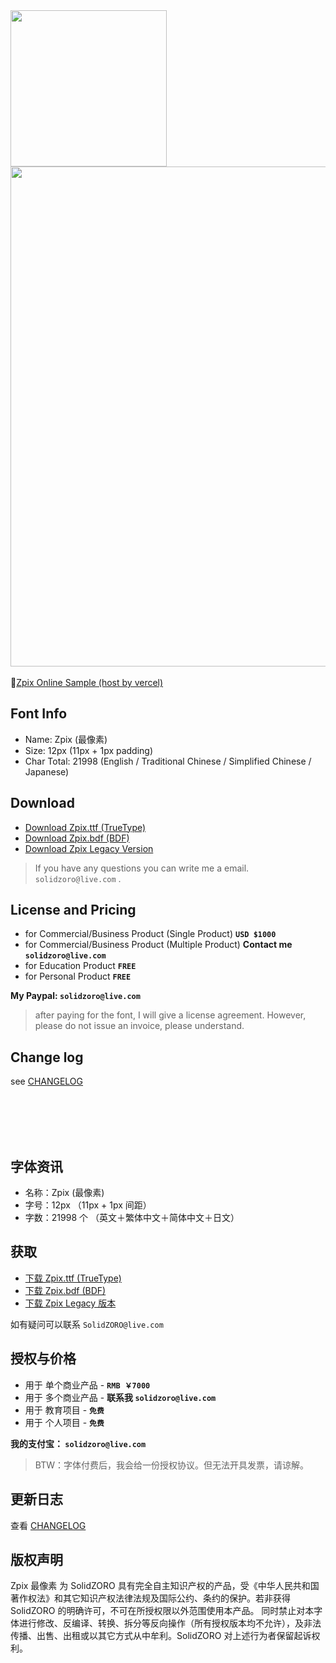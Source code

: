 <div>
  <img src="./docs/assets/images/zpix_logo@2x.png?v=2020-2" width="250" />
  <br>
  <img src="./docs/assets/images/zpix_review@2x.png?v=2020-2" width="800" />
  <br>
  <br>
   📍<a href="https://zpix.vercel.app" target="_blank">Zpix Online Sample (host by vercel)</a>
  <br>
</div>

## Font Info

- Name: Zpix (最像素)
- Size: 12px (11px + 1px padding)
- Char Total: 21998 (English / Traditional Chinese / Simplified Chinese / Japanese)

## Download

- [Download Zpix.ttf (TrueType)](https://github.com/SolidZORO/zpix-pixel-font/releases)
- [Download Zpix.bdf (BDF)](https://github.com/SolidZORO/zpix-pixel-font/releases)
- [Download Zpix Legacy Version](https://github.com/SolidZORO/zpix-pixel-font/releases/tag/v1.2.1)

> If you have any questions you can write me a email. `solidzoro@live.com` .

## License and Pricing

- for Commercial/Business Product (Single Product) **`USD $1000`**
- for Commercial/Business Product (Multiple Product) **Contact me `solidzoro@live.com`**
- for Education Product **`FREE`**
- for Personal Product **`FREE`**

**My Paypal: `solidzoro@live.com`**

> after paying for the font, I will give a license agreement. However, please do not issue an invoice, please understand.

## Change log

see [CHANGELOG](./CHANGELOG.md)

<br>
<br>
<br>
<br>

## 字体资讯

- 名称：Zpix (最像素)
- 字号：12px （11px + 1px 间距）
- 字数：21998 个 （英文＋繁体中文＋简体中文＋日文）

## 获取

- [下载 Zpix.ttf (TrueType)](https://github.com/SolidZORO/zpix-pixel-font/releases)
- [下载 Zpix.bdf (BDF)](https://github.com/SolidZORO/zpix-pixel-font/releases)
- [下载 Zpix Legacy 版本](https://github.com/SolidZORO/zpix-pixel-font/releases/tag/v1.2.1)



如有疑问可以联系 `SolidZORO@live.com`

## 授权与价格

- 用于 单个商业产品 - **`RMB ￥7000`**
- 用于 多个商业产品 - **联系我 `solidzoro@live.com`**
- 用于 教育项目 - **`免费`**
- 用于 个人项目 - **`免费`**

**我的支付宝： `solidzoro@live.com`**

> BTW：字体付费后，我会给一份授权协议。但无法开具发票，请谅解。


## 更新日志

查看 [CHANGELOG](./CHANGELOG.md)



## 版权声明

Zpix 最像素 为 SolidZORO 具有完全自主知识产权的产品，受《中华人民共和国著作权法》和其它知识产权法律法规及国际公约、条约的保护。若非获得 SolidZORO 的明确许可，不可在所授权限以外范围使用本产品。 同时禁止对本字体进行修改、反编译、转换、拆分等反向操作（所有授权版本均不允许），及非法传播、出售、出租或以其它方式从中牟利。SolidZORO 对上述行为者保留起诉权利。
